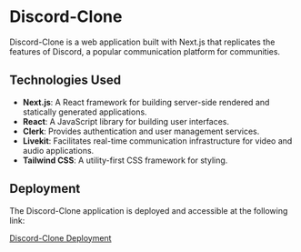 # Discord-Clone

Discord-Clone is a web application built with Next.js that replicates the features of Discord, a popular communication platform for communities.

## Technologies Used

- **Next.js**: A React framework for building server-side rendered and statically generated applications.
- **React**: A JavaScript library for building user interfaces.
- **Clerk**: Provides authentication and user management services.
- **Livekit**: Facilitates real-time communication infrastructure for video and audio applications.
- **Tailwind CSS**: A utility-first CSS framework for styling.

## Deployment

The Discord-Clone application is deployed and accessible at the following link:

[Discord-Clone Deployment](https://team-chat-liard.vercel.app/sign-in?redirect_url=https%3A%2F%2Fteam-chat-liard.vercel.app%2F)
